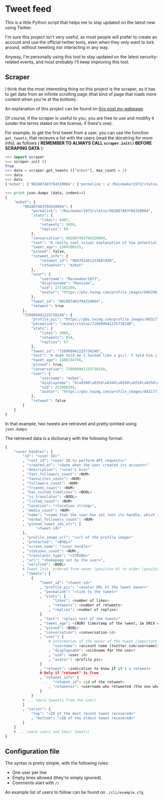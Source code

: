 # Tweet feed

This is a little Python script that helps me to stay updated on the latest new using
Twitter.

I'm sure this project isn't very useful, as most people will prefer to create an account
and use the official twitter tools, even when they only want to lurk around, without
tweeting nor interacting in any way.

Anyway, I'm personally using this tool to stay updated on the latest security-related
events, and most probably I'll keep improving this tool.

## Scraper

I think that the most interesting thing on this project is the scraper, as it has to get
data from an infinite scrolling page (that kind of page that loads more content when
you're at the bottom).

An explanation of this project can be found on
[this post my webpage](https://foo-manroot.github.io/post/scraping/twitter/2017/09/05/scraping-twitter.html).

Of course, if the scraper is useful to you, you are free to use and modifiy it (under the
terms stated on the license, if there's one).

For example, to get the first tweet from a user, you can use the function `get_tweets`,
that recieves a list with the users (read the docstring for more info), as follows
( **REMEMBER TO ALWAYS CALL `scraper.init()` BEFORE SCRAPING DATA** ):
```python
>>> import scraper
>>> scraper.init ()
True
>>> data = scraper.get_tweets (["mzbat"], max_count = 2)
>>> data
>>> data
{'mzbat': {'902887483704320004': {'permalink': u'/Rainmaker1973/status/902887483704320004', 'stats': {'likes': 6407, 'retweets': 3659, 'replies': 64}, 'conversation': 902887483704320004, 'text': u'A really cool visual explanation of how potential &amp; kinetic energy are\nexchanged on a trampoline [http://buff.ly/2qhkllZ\xa0](https://t.co/a4NepKyZnj\n"http://buff.ly/2qhkllZ"\n)[pic.twitter.com/gAR1WWBHiu](https://t.co/gAR1WWBHiu)\n\n', 'tweet_age': 1504100125, 'pinned': False, 'retweet_info': {'retweet_id': u'904701461153681408', 'retweeter': u'mzbat'}, 'user': {'username': u'Rainmaker1973', 'displayname': u'Massimo', 'uid': 177101260, 'avatar': u'https://pbs.twimg.com/profile_images/686298118904786944/H4aoP8vA_bigger.jpg'}, 'tweet_id': '902887483704320004', 'retweet': True}, '720999941225738240': {'profile_pic': u'https://pbs.twimg.com/profile_images/683177128943337472/4CSt778e_400x400.jpg', 'permalink': u'/mzbat/status/720999941225738240', 'stats': {'likes': 3068, 'retweets': 854, 'replies': 67}, 'tweet_id': '720999941225738240', 'text': u'A dude told me I hacked like a girl. I told him if he popped shells a little\nfaster, he could too.[pic.twitter.com/PgiyYw41oo](https://t.co/PgiyYw41oo)\n\n', 'tweet_age': 1460734756, 'pinned': True, 'conversation': 720999941225738240, 'user': {'username': u'mzbat', 'displayname': u'b\u0360\u035d\u0344\u0350\u0310\u035d\u030a\u0341a\u030f\u0344\u0343\u0305\u0302\u0313\u030f\u0304t\u0352', 'uid': 253608265, 'avatar': u'https://pbs.twimg.com/profile_images/683177128943337472/4CSt778e_bigger.jpg'}, 'retweet': False}}}

>>> print json.dumps (data, indent=4)
{
    "mzbat": {
        "902887483704320004": {
            "permalink": "/Rainmaker1973/status/902887483704320004",
            "stats": {
                "likes": 6407,
                "retweets": 3659,
                "replies": 64
            },
            "conversation": 902887483704320004,
            "text": "A really cool visual explanation of how potential &amp; kinetic energy are\nexchanged on a trampoline [http://buff.ly/2qhkllZ\u00a0](https://t.co/a4NepKyZnj\n\"http://buff.ly/2qhkllZ\"\n)[pic.twitter.com/gAR1WWBHiu](https://t.co/gAR1WWBHiu)\n\n",
            "tweet_age": 1504100125,
            "pinned": false,
            "retweet_info": {
                "retweet_id": "904701461153681408",
                "retweeter": "mzbat"
            },
            "user": {
                "username": "Rainmaker1973",
                "displayname": "Massimo",
                "uid": 177101260,
                "avatar": "https://pbs.twimg.com/profile_images/686298118904786944/H4aoP8vA_bigger.jpg"
            },
            "tweet_id": "902887483704320004",
            "retweet": true
        },
        "720999941225738240": {
            "profile_pic": "https://pbs.twimg.com/profile_images/683177128943337472/4CSt778e_400x400.jpg",
            "permalink": "/mzbat/status/720999941225738240",
            "stats": {
                "likes": 3068,
                "retweets": 854,
                "replies": 67
            },
            "tweet_id": "720999941225738240",
            "text": "A dude told me I hacked like a girl. I told him if he popped shells a little\nfaster, he could too.[pic.twitter.com/PgiyYw41oo](https://t.co/PgiyYw41oo)\n\n",
            "tweet_age": 1460734756,
            "pinned": true,
            "conversation": 720999941225738240,
            "user": {
                "username": "mzbat",
                "displayname": "b\u0360\u035d\u0344\u0350\u0310\u035d\u030a\u0341a\u030f\u0344\u0343\u0305\u0302\u0313\u030f\u0304t\u0352",
                "uid": 253608265,
                "avatar": "https://pbs.twimg.com/profile_images/683177128943337472/4CSt778e_bigger.jpg"
            },
            "retweet": false
        }
    }
}
```

In that example, two tweets are retrieved and pretty-printed using `json.dumps`.

The retrieved data is a dictionary with the following format:
```python
{
    "<user handle>": {
        "id": "<user ID>"
        , "rest_id": "<user ID to perform API requests>"
        , "created_at": "<date when the user created its account>"
        , "description": "<user's bio>"
        , "fast_followers_count": <NUM>
        , "favourites_count": <NUM>
        , "followers_count": <NUM>
        , "friends_count": <NUM>
        , "has_custom_timelines": <BOOL>
        , "is_translator": <BOOL>
        , "listed_count": <NUM>
        , "location": "<location string>",
        , "media_count": <NUM>
        , "name": "<name that the user has set (not its handle, which is unique)>",
        , "normal_followers_count": <NUM>
        , "pinned_tweet_ids_str": [
              "<tweet-id>"
        ],
        , "profile_image_url": "<url of the profile image>"
        , "protected": "<BOOL>"
        , "screen_name": "<user handle>"
        , "statuses_count": <NUM>,
        , "translator_type": "<STRING>"
        , "url": "<homepage set by the user>",
        , "verified": <BOOL>
        # Tweet list, ordered from newer (position 0) to older (position n)
        , "tweets": [
            {
                "tweet_id": "<tweet-id>"
                , "profile_pic": "<avatar URL of the tweet owner>"
                , "permalink": "<link to the tweet>"
                , "stats": {
                      "likes": <number of likes>
                    , "retweets": <number of retweets>
                    , "replies": <number of replies>
                }
                , "text": "<plain text of the tweet>"
                , "tweet_age": <(NUM) timestamp of the tweet, in UNIX epoch format>
                , "pinned": <BOOL>
                , "conversation": <conversation-id>
                , "user": {
                    # Information of the owner of the tweet (important if it's a retweet)
                      "username": <account name (twitter.com/username)>
                    , "displayname": <nickname for the user>
                    , "uid": <user id>
                    , "avatar": <profile pic>
                }
                , "retweet": <indication to know if it's a retweet>
                # Only if "retweet" is True
                , "retweet_info" {
                      "retweet_id": <id of the retweet>
                    , "retweeter": <username who retweeted (the one whose data is being extracted)>
                }
            }
        # ... (more tweeets from the user)
        ]
        , "cursor": {
            "top": "<ID of the most recent tweet recovered>"
            , "bottom": "<ID of the oldest tweet recovered>"
        }
    }
    # ... (more users and their tweets)
}
```


## Configuration file

The syntax is pretty simple, with the following rules:
  - One user per line
  - Empty lines allowed (they're simply ignored)
  - Comments start with `//`


An example list of users to follow can be found on `./cli/example.cfg`
